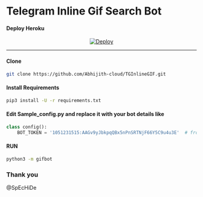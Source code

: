 # Telegram Inline Gif Search Bot

#### Deploy Heroku
<p align="center">
<a href="https://heroku.com/deploy"><img src="https://www.herokucdn.com/deploy/button.svg" alt="Deploy"></a>
</p>

---
#### Clone 
```sh
git clone https://github.com/Abhijith-cloud/TGInlineGIF.git
```

#### Install Requirements

```sh
pip3 install -U -r requirements.txt
```
#### Edit Sample_config.py and replace it with your bot details like
```python
class config():
    BOT_TOKEN = '1051231515:AAGv9yJbkpqQBx5nPnSRTNjF66Y5C9u4u3E'  # from @botfather
```
#### RUN

```sh
python3 -m gifbot
```

### Thank you
@SpEcHiDe
